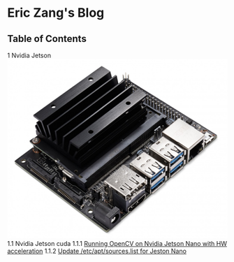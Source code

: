 # Eric Zang's Blog

## Table of Contents

1 Nvidia Jetson
![](./asset/nvidia/img/jetson_board.jpg)
1.1 Nvidia Jetson cuda
1.1.1 [Running OpenCV on Nvidia Jetson Nano with HW acceleration](./post/nvidia/cuda/opencv-nano.md)
1.1.2 [Update /etc/apt/sources.list for Jeston Nano](./post/nvidia/cuda/sources.list-update.md)
